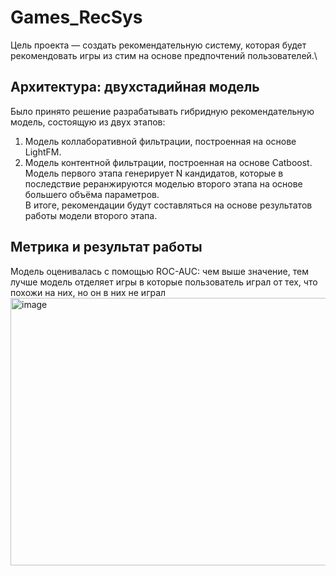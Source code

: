 # Games_RecSys
Цель проекта — создать рекомендательную систему, которая будет рекомендовать игры из стим на основе предпочтений пользователей.\
## Архитектура: двухстадийная модель
Было принято решение разрабатывать гибридную рекомендательную модель, состоящую из двух этапов:
1.	Модель коллаборативной фильтрации, построенная на основе LightFM.
2.	Модель контентной фильтрации, построенная на основе Catboost.
Модель первого этапа генерирует N кандидатов, которые в последствие реранжируются моделью второго этапа на основе большего объёма параметров.\
В итоге, рекомендации будут составляться на основе результатов работы модели второго этапа.
## Метрика и результат работы
Модель оценивалась с помощью ROC-AUC: чем выше значение, тем лучше модель отделяет игры в которые пользователь играл от тех, что похожи на них, но он в них не играл
<img width="778" height="428" alt="image" src="https://github.com/user-attachments/assets/95d64f85-f36a-4f83-9aa3-10ee8443f805" />
